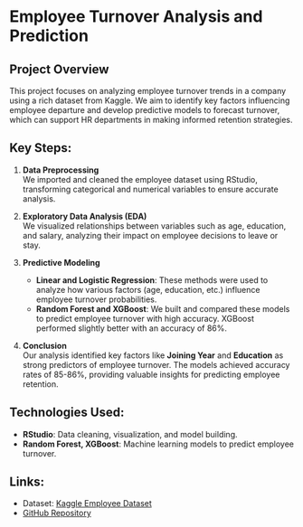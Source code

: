 # Employee Turnover Analysis and Prediction

## Project Overview

This project focuses on analyzing employee turnover trends in a company using a rich dataset from Kaggle. We aim to identify key factors influencing employee departure and develop predictive models to forecast turnover, which can support HR departments in making informed retention strategies.

## Key Steps:

1. **Data Preprocessing**  
   We imported and cleaned the employee dataset using RStudio, transforming categorical and numerical variables to ensure accurate analysis.

2. **Exploratory Data Analysis (EDA)**  
   We visualized relationships between variables such as age, education, and salary, analyzing their impact on employee decisions to leave or stay.

3. **Predictive Modeling**

   - **Linear and Logistic Regression**: These methods were used to analyze how various factors (age, education, etc.) influence employee turnover probabilities.
   - **Random Forest and XGBoost**: We built and compared these models to predict employee turnover with high accuracy. XGBoost performed slightly better with an accuracy of 86%.

4. **Conclusion**  
   Our analysis identified key factors like **Joining Year** and **Education** as strong predictors of employee turnover. The models achieved accuracy rates of 85-86%, providing valuable insights for predicting employee retention.

## Technologies Used:

- **RStudio**: Data cleaning, visualization, and model building.
- **Random Forest, XGBoost**: Machine learning models to predict employee turnover.

## Links:

- Dataset: [Kaggle Employee Dataset](https://www.kaggle.com/datasets/tawfikelmetwally/employee-dataset)
- [GitHub Repository](https://github.com/tcretu)
